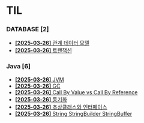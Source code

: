 # TIL
 
### DATABASE [2]
- [**[2025-03-26]**  관계 데이터 모델](https://github.com/A-lass/TIL/blob/main/DATABASE/관계_데이터_모델.md)
- [**[2025-03-26]**  트랜잭션](https://github.com/A-lass/TIL/blob/main/DATABASE/트랜잭션.md)
### Java [6]
- [**[2025-03-26]**  JVM](https://github.com/A-lass/TIL/blob/main/Java/JVM.md)
- [**[2025-03-26]**  GC](https://github.com/A-lass/TIL/blob/main/Java/GC.md)
- [**[2025-03-26]**  Call By Value vs Call By Reference](https://github.com/A-lass/TIL/blob/main/Java/Call_By_Value_vs_Call_By_Reference.md)
- [**[2025-03-26]**  동기화](https://github.com/A-lass/TIL/blob/main/Java/동기화.md)
- [**[2025-03-26]**  추상클래스와 인터페이스](https://github.com/A-lass/TIL/blob/main/Java/추상클래스와_인터페이스.md)
- [**[2025-03-26]**  String StringBuilder StringBuffer](https://github.com/A-lass/TIL/blob/main/Java/String_StringBuilder_StringBuffer.md)
